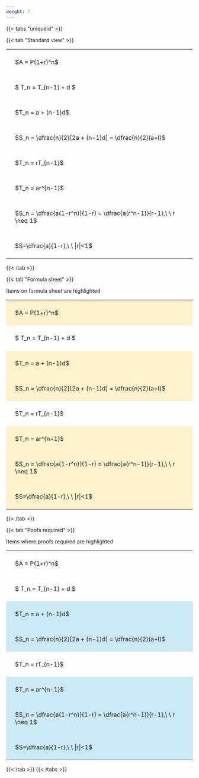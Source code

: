 ```yaml
---
weight: 7
---
```


{{< tabs "uniqueid" >}}

{{< tab "Standard view" >}}

<style type="text/css">
#T_c13d4 th.col_heading {
  text-align: left;
  font-size: 1em;
}
#T_c13d4 td {
  text-align: left;
  font-size: 1em;
  padding: 1.5em;
}
</style>
<table id="T_c13d4">
  <thead>
  </thead>
  <tbody>
    <tr>
      <td id="T_c13d4_row0_col0" class="data row0 col0" >$A = P(1+r)^n$</td>
    </tr>
    <tr>
      <td id="T_c13d4_row1_col0" class="data row1 col0" >$ T_n = T_{n-1} + d $</td>
    </tr>
    <tr>
      <td id="T_c13d4_row2_col0" class="data row2 col0" >$T_n = a + (n-1)d$</td>
    </tr>
    <tr>
      <td id="T_c13d4_row3_col0" class="data row3 col0" >$S_n = \dfrac{n}{2}[2a + (n-1)d] = \dfrac{n}{2}(a+l)$</td>
    </tr>
    <tr>
      <td id="T_c13d4_row4_col0" class="data row4 col0" >$T_n = rT_{n-1}$</td>
    </tr>
    <tr>
      <td id="T_c13d4_row5_col0" class="data row5 col0" >$T_n = ar^{n-1}$</td>
    </tr>
    <tr>
      <td id="T_c13d4_row6_col0" class="data row6 col0" >$S_n = \dfrac{a(1-r^n)}{1-r} = \dfrac{a(r^n-1)}{r-1},\ \  r \neq 1$</td>
    </tr>
    <tr>
      <td id="T_c13d4_row7_col0" class="data row7 col0" >$S=\dfrac{a}{1-r},\ \ |r|<1$</td>
    </tr>
  </tbody>
</table>
{{< /tab >}}

{{< tab "Formula sheet" >}}

Items on formula sheet are highlighted 
<br>
<style type="text/css">
#T_e3d83 th.col_heading {
  text-align: left;
  font-size: 1em;
}
#T_e3d83 td {
  text-align: left;
  font-size: 1em;
  padding: 1.5em;
}
#T_e3d83_row0_col0, #T_e3d83_row2_col0, #T_e3d83_row3_col0, #T_e3d83_row5_col0, #T_e3d83_row6_col0, #T_e3d83_row7_col0 {
  background-color: rgba(255,194,10, 0.2);
}
</style>
<table id="T_e3d83">
  <thead>
  </thead>
  <tbody>
    <tr>
      <td id="T_e3d83_row0_col0" class="data row0 col0" >$A = P(1+r)^n$</td>
    </tr>
    <tr>
      <td id="T_e3d83_row1_col0" class="data row1 col0" >$ T_n = T_{n-1} + d $</td>
    </tr>
    <tr>
      <td id="T_e3d83_row2_col0" class="data row2 col0" >$T_n = a + (n-1)d$</td>
    </tr>
    <tr>
      <td id="T_e3d83_row3_col0" class="data row3 col0" >$S_n = \dfrac{n}{2}[2a + (n-1)d] = \dfrac{n}{2}(a+l)$</td>
    </tr>
    <tr>
      <td id="T_e3d83_row4_col0" class="data row4 col0" >$T_n = rT_{n-1}$</td>
    </tr>
    <tr>
      <td id="T_e3d83_row5_col0" class="data row5 col0" >$T_n = ar^{n-1}$</td>
    </tr>
    <tr>
      <td id="T_e3d83_row6_col0" class="data row6 col0" >$S_n = \dfrac{a(1-r^n)}{1-r} = \dfrac{a(r^n-1)}{r-1},\ \  r \neq 1$</td>
    </tr>
    <tr>
      <td id="T_e3d83_row7_col0" class="data row7 col0" >$S=\dfrac{a}{1-r},\ \ |r|<1$</td>
    </tr>
  </tbody>
</table>
{{< /tab >}}

{{< tab "Poofs required" >}}

Items where proofs required are highlighted 
<br>
<style type="text/css">
#T_a1e18 th.col_heading {
  text-align: left;
  font-size: 1em;
}
#T_a1e18 td {
  text-align: left;
  font-size: 1em;
  padding: 1.5em;
}
#T_a1e18_row2_col0, #T_a1e18_row3_col0, #T_a1e18_row5_col0, #T_a1e18_row6_col0, #T_a1e18_row7_col0 {
  background-color: rgba(0,150,200, 0.2);
}
</style>
<table id="T_a1e18">
  <thead>
  </thead>
  <tbody>
    <tr>
      <td id="T_a1e18_row0_col0" class="data row0 col0" >$A = P(1+r)^n$</td>
    </tr>
    <tr>
      <td id="T_a1e18_row1_col0" class="data row1 col0" >$ T_n = T_{n-1} + d $</td>
    </tr>
    <tr>
      <td id="T_a1e18_row2_col0" class="data row2 col0" >$T_n = a + (n-1)d$</td>
    </tr>
    <tr>
      <td id="T_a1e18_row3_col0" class="data row3 col0" >$S_n = \dfrac{n}{2}[2a + (n-1)d] = \dfrac{n}{2}(a+l)$</td>
    </tr>
    <tr>
      <td id="T_a1e18_row4_col0" class="data row4 col0" >$T_n = rT_{n-1}$</td>
    </tr>
    <tr>
      <td id="T_a1e18_row5_col0" class="data row5 col0" >$T_n = ar^{n-1}$</td>
    </tr>
    <tr>
      <td id="T_a1e18_row6_col0" class="data row6 col0" >$S_n = \dfrac{a(1-r^n)}{1-r} = \dfrac{a(r^n-1)}{r-1},\ \  r \neq 1$</td>
    </tr>
    <tr>
      <td id="T_a1e18_row7_col0" class="data row7 col0" >$S=\dfrac{a}{1-r},\ \ |r|<1$</td>
    </tr>
  </tbody>
</table>
{{< /tab >}}
{{< /tabs >}}